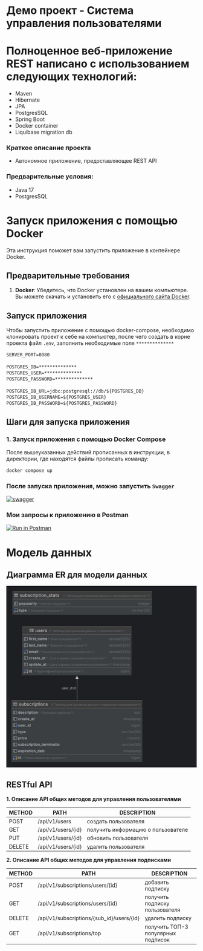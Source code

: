 # Демо проект - Система управления пользователями

# Полноценное веб-приложение REST написано с использованием следующих технологий:

- Maven
- Hibernate
- JPA
- PostgresSQL
- Spring Boot
- Docker container
- Liquibase migration db

### Краткое описание проекта

- Автономное приложение, предоставляющее REST API

### Предварительные условия:

- Java 17
- PostgresSQL

# Запуск приложения с помощью Docker

Эта инструкция поможет вам запустить приложение в контейнере Docker.

## Предварительные требования

1. **Docker**: Убедитесь, что Docker установлен на вашем компьютере. Вы можете скачать и установить его
   с [официального сайта Docker](https://www.docker.com/get-started).

## Запуск приложения

Чтобы запустить приложение с помощью docker-compose, необходимо клонировать проект к себе на компьютер, после чего
создать в корне проекта файл `.env`, заполнить необходимые поля `**************`

```.dotenv
SERVER_PORT=8080

POSTGRES_DB=**************
POSTGRES_USER=**************
POSTGRES_PASSWORD=**************

POSTGRES_DB_URL=jdbc:postgresql://db/${POSTGRES_DB}
POSTGRES_DB_USERNAME=${POSTGRES_USER}
POSTGRES_DB_PASSWORD=${POSTGRES_PASSWORD}
```

## Шаги для запуска приложения

### 1. Запуск приложения с помощью Docker Compose

После вышеуказанных действий прописанных в инструкции, в директории, где находятся файлы прописать команду:

```bash
docker compose up
```

### После запуска приложения, можно запустить ```Swagger```

[![swagger](https://img.shields.io/badge/Открыть%20swagger-ui-green)](http://localhost:8080/swagger-ui/index.html)

### Мои запросы к приложению в Postman

[![Run in Postman](https://run.pstmn.io/button.svg)](https://documenter.getpostman.com/view/21948648/2sB2j7d9t6)

# Модель данных

## Диаграмма ER для модели данных

<a href="materials/database_schema.png">
    <img src="materials/database_schema.png" alt="db_diagram" width="600"/>
</a>

## RESTful API

**1. Описание API общих методов для управления пользователями**

| METHOD | PATH               | DESCRIPTION                        |
|--------|--------------------|------------------------------------|
| POST   | /api/v1/users      | создать пользователя               |
| GET    | /api/v1/users/{id} | получить информацию о пользователе |
| PUT    | /api/v1/users/{id} | обновить пользователя              |
| DELETE | /api/v1/users/{id} | удалить пользователя               |

**2. Описание API общих методов для управления подписками**

| METHOD | PATH                                      | DESCRIPTION                        |
|--------|-------------------------------------------|------------------------------------|
| POST   | /api/v1/subscriptions/users/{id}          | добавить подписку                  |
| GET    | /api/v1/subscriptions/users/{id}          | получить подписку пользователя     |
| DELETE | /api/v1/subscriptions/{sub_id}/users/{id} | удалить подписку                   |
| GET    | /api/v1/subscriptions/top                 | получить ТОП-3 популярных подписок |